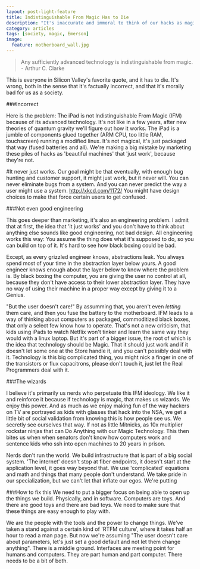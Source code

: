 ```yaml
---
layout: post-light-feature
title: Indistinguishable From Magic Has to Die
description: "It's inaccurate and immoral to think of our hacks as magical."
category: articles
tags: [society, magic, Emerson]
image:
  feature: motherboard_wall.jpg
---
```


> Any sufficiently advanced technology is indistinguishable from magic. - Arthur C. Clarke

This is everyone in Silicon Valley's favorite quote, and it has to die.
It's wrong, both in the sense that it's factually incorrect, and that it's morally bad for us as a society. 

###Incorrect

Here is the problem: The iPad is not Indistinguishable From Magic (IFM) because of its advanced technology. It's not like in a few years, after
new theories of quantum gravity we'll figure out how it works. The iPad is a jumble of components glued together (ARM CPU, too little RAM, touchscreen) running
a modified linux. It's not magical, it's just packaged that way (fused batteries and all).
We're making a big mistake by marketing these piles of hacks as 'beautiful machines' that 'just work', because they're not.

#It never just works.
Our goal might be that eventually, with enough bug hunting and customer support, it might just work, but it never will.
You can never eliminate bugs from a system. And you can never predict the way a user might use a system. 
http://xkcd.com/1172/
You might have design choices to make that force certain users to get confused.

###Not even good engineering

This goes deeper than marketing, it's also an engineering problem. I admit that at first, the idea that 'it just works' and you don't have to think about anything
else sounds like good engineering, not bad design. All engineering works this way:
You assume the thing does what it's supposed to do, so you can build on top of it. It's hard to see how black boxing could be bad.

Except, as every grizzled engineer knows, abstractions leak. You always spend most of your time in the abstraction layer below yours. A good
engineer knows enough about the layer below to know where the problem is. 
By black boxing the computer, you are giving the user no control at all, because they don't have access to their lower abstraction layer.
They have no way of using their machine in a proper way except by giving it to a Genius.

"But the user doesn't care!" By assumming that, you aren't even _letting_ them care, and then you fuse the battery to the motherboard.
IFM leads to a way of thinking about computers as packaged, commoditized black boxes, that only a select few know how to operate.
That's not a new criticism, that kids using iPads to watch Netflix won't tinker and learn the same way they would with a linux laptop.
But it's part of a bigger issue, the root of which is the idea that technology should be Magic. That it should just work and if it doesn't let
some one at the Store handle it, and you can't possibly deal with it.
Technology is this big complicated thing, you might nick a finger in one of the transistors or flux capacitrons, please don't touch it,
just let the Real Programmers deal with it.

###The wizards

I believe it's primarily us nerds who perpetuate this IFM ideology. We like it and reinforce it because if technology is magic, that makes
us wizards. We enjoy this power. And as much as we enjoy making fun of the way hackers on TV are portrayed as kids
with glasses that hack into the NSA, we get a little bit of social validation from knowing this is how people see us.
We secretly see ourselves that way. If not as little Mitnicks, as 10x multiplier rockstar ninjas that can Do Anything with our
Magic Technology. This then bites us when when senators don't know how computers work and sentence kids who ssh into open machines
to 20 years in prison.

Nerds don't run the world. We build infrastructure that is part of a big social system. 'The internet' doesn't stop at fiber endpoints,
it doesn't start at the application level, it goes way beyond that. We use 'complicated' equations and math and things that many people
don't understand. We take pride in our specialization, but we can't let that inflate our egos.
We're putting 

###How to fix this
We need to put a bigger focus on being able to open up the things we build. Physically, and in software. 
Computers are toys. And there are good toys and there are bad toys. We need to make sure that these things are easy enough to play with.

We are the people with the tools and the power to change things. We've taken a stand against a certain kind of 'RTFM culture', where
it takes half an hour to read a man page.
But now we're assuming "The user doesn't care about parameters, let's just set a good default and not let them change anything".
There is a middle ground. Interfaces are meeting point for humans and computers. They are part human and part computer.
There needs to be a bit of both.
